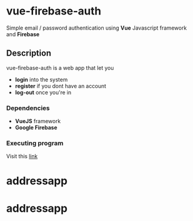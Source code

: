 # vue-firebase-auth

Simple email / password authentication using **Vue** Javascript framework and **Firebase**

## Description

vue-firebase-auth is a web app that let you 

- **login** into the system
- **register** if you dont have an account
- **log-out** once you're in

### Dependencies

- **VueJS** framework
- **Google Firebase** 

### Executing program

Visit this [link](https://vladpostu.github.io/vue-firebase-auth/)
# addressapp
# addressapp
